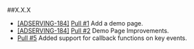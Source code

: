 ##X.X.X
* [\[ADSERVING-184\]](https://exadsdev.atlassian.net/browse/ADSERVING-184) [Pull #1](https://github.com/EXADS/exads-video-advertising/pull/1) Add a demo page.
* [\[ADSERVING-184\]](https://exadsdev.atlassian.net/browse/ADSERVING-184) [Pull #2](https://github.com/EXADS/exads-video-advertising/pull/2) Demo Page Improvements.
* [Pull #5](https://github.com/EXADS/exads-video-advertising/pull/5) Added support for callback functions on key events.
